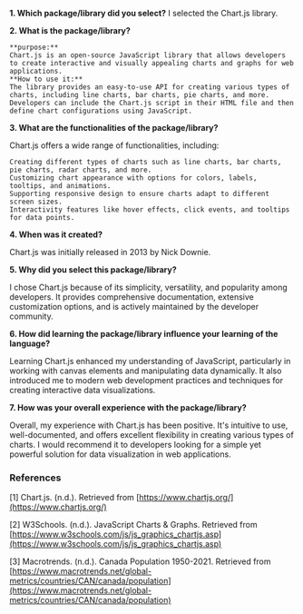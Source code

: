 **1. Which package/library did you select?**
I selected the Chart.js library.

**2. What is the package/library?**

    **purpose:**
    Chart.js is an open-source JavaScript library that allows developers to create interactive and visually appealing charts and graphs for web applications.
    **How to use it:** 
    The library provides an easy-to-use API for creating various types of charts, including line charts, bar charts, pie charts, and more. Developers can include the Chart.js script in their HTML file and then define chart configurations using JavaScript.

**3. What are the functionalities of the package/library?**

Chart.js offers a wide range of functionalities, including:

    Creating different types of charts such as line charts, bar charts, pie charts, radar charts, and more.
    Customizing chart appearance with options for colors, labels, tooltips, and animations.
    Supporting responsive design to ensure charts adapt to different screen sizes.
    Interactivity features like hover effects, click events, and tooltips for data points.

**4. When was it created?**

Chart.js was initially released in 2013 by Nick Downie.

**5. Why did you select this package/library?**

I chose Chart.js because of its simplicity, versatility, and popularity among developers. It provides comprehensive documentation, extensive customization options, and is actively maintained by the developer community.

**6. How did learning the package/library influence your learning of the language?**

Learning Chart.js enhanced my understanding of JavaScript, particularly in working with canvas elements and manipulating data dynamically. It also introduced me to modern web development practices and techniques for creating interactive data visualizations.

**7. How was your overall experience with the package/library?**

Overall, my experience with Chart.js has been positive. It's intuitive to use, well-documented, and offers excellent flexibility in creating various types of charts. I would recommend it to developers looking for a simple yet powerful solution for data visualization in web applications.

### References

[1] Chart.js. (n.d.). Retrieved from [https://www.chartjs.org/](https://www.chartjs.org/)

[2] W3Schools. (n.d.). JavaScript Charts & Graphs. Retrieved from [https://www.w3schools.com/js/js_graphics_chartjs.asp](https://www.w3schools.com/js/js_graphics_chartjs.asp)

[3] Macrotrends. (n.d.). Canada Population 1950-2021. Retrieved from [https://www.macrotrends.net/global-metrics/countries/CAN/canada/population](https://www.macrotrends.net/global-metrics/countries/CAN/canada/population)

